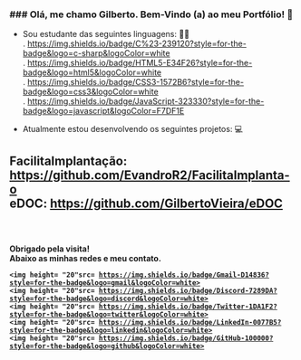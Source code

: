 <h3>### Olá, me chamo Gilberto. Bem-Vindo (a) ao meu Portfólio! 👋</h3>


 - Sou estudante das seguintes linguagens: 👨‍🎓<br>
    . https://img.shields.io/badge/C%23-239120?style=for-the-badge&logo=c-sharp&logoColor=white<br>
    . https://img.shields.io/badge/HTML5-E34F26?style=for-the-badge&logo=html5&logoColor=white<br>
    . https://img.shields.io/badge/CSS3-1572B6?style=for-the-badge&logo=css3&logoColor=white<br>
    . https://img.shields.io/badge/JavaScript-323330?style=for-the-badge&logo=javascript&logoColor=F7DF1E<br>

- Atualmente estou desenvolvendo os seguintes projetos: 💻<br>

<b>FacilitaImplantação:<b> https://github.com/EvandroR2/FacilitaImplanta-o<br>
<b>eDOC:<b> https://github.com/GilbertoVieira/eDOC<br>
<br>
------------------------------------
<br>
 <b>Obrigado pela visita!<b><br>
 <b>Abaixo as minhas redes e meu contato.<b>
  
<code><img height= "20"src= https://img.shields.io/badge/Gmail-D14836?style=for-the-badge&logo=gmail&logoColor=white></code><br>
<code><img height= "20"src= https://img.shields.io/badge/Discord-7289DA?style=for-the-badge&logo=discord&logoColor=white></code><br>
<code><img height= "20"src= https://img.shields.io/badge/Twitter-1DA1F2?style=for-the-badge&logo=twitter&logoColor=white></code><br>
<code><img height= "20"src= https://img.shields.io/badge/LinkedIn-0077B5?style=for-the-badge&logo=linkedin&logoColor=white></code><br>
<code><img height= "20"src= https://img.shields.io/badge/GitHub-100000?style=for-the-badge&logo=github&logoColor=white></code><br>



 
<!--
**GilbertoVieira/GilbertoVieira** is a ✨ _special_ ✨ repository because its `README.md` (this file) appears on your GitHub profile.

Here are some ideas to get you started:

- 🔭 I’m currently working on ...
- 🌱 I’m currently learning ...
- 👯 I’m looking to collaborate on ...
- 🤔 I’m looking for help with ...
- 💬 Ask me about ...
- 📫 How to reach me: ...
- 😄 Pronouns: ...
- ⚡ Fun fact: ...
-->
